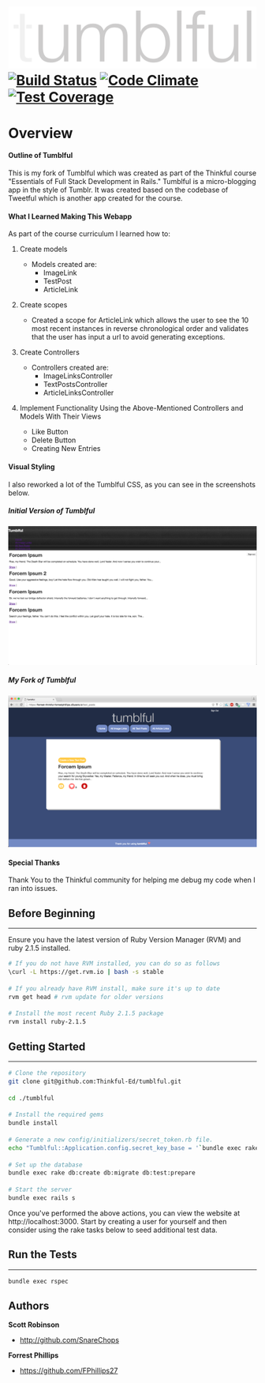 ![Tumblful Logo](app/assets/images/tumblful.png?raw=true "Tumblful Logo")
[![Build Status](https://travis-ci.org/FPhillips27/Tumblful.svg?branch=master)](https://travis-ci.org/FPhillips27/Tumblful) [![Code Climate](https://codeclimate.com/github/FPhillips27/Tumblful/badges/gpa.svg)](https://codeclimate.com/github/FPhillips27/Tumblful) [![Test Coverage](https://codeclimate.com/github/FPhillips27/Tumblful/badges/coverage.svg)](https://codeclimate.com/github/FPhillips27/Tumblful/coverage)
=============
# Overview

#### Outline of Tumblful

This is my fork of Tumblful which was created as part of the Thinkful course "Essentials of Full Stack Development in Rails." Tumblful is a micro-blogging app in the style of Tumblr. It was created based on the codebase of Tweetful which is another app created for the course.

#### What I Learned Making This Webapp
As part of the course curriculum I learned how to:

1. Create models
    * Models created are:
        * ImageLink
        * TestPost
        * ArticleLink

2. Create scopes
    * Created a scope for ArticleLink which allows the user to see the 10 most recent instances in reverse chronological order and validates that the user has input a url to avoid generating exceptions.

3. Create Controllers
    * Controllers created are:
        * ImageLinksController
        * TextPostsController
        * ArticleLinksController

4. Implement Functionality Using the Above-Mentioned Controllers and Models With Their Views
   * Like Button
   * Delete Button
   * Creating New Entries

#### Visual Styling

I also reworked a lot of the Tumblful CSS, as you can see in the screenshots below.

##### Initial Version of Tumblful

![Screenshot of the initial version of Tumblful](app/assets/images/InitialTumblful.png?raw=true "Initial Tumblful")

##### My Fork of Tumblful
![Screenshot of my fork of Tumblful](app/assets/images/ForkedTumblful4.png?raw=true "My fork of Tumblful")

#### Special Thanks
Thank You to the Thinkful community for helping me debug my code when I ran into issues.

## Before Beginning
-------------

Ensure you have the latest version of Ruby Version Manager (RVM) and ruby 2.1.5 installed.

```sh
# If you do not have RVM installed, you can do so as follows
\curl -L https://get.rvm.io | bash -s stable

# If you already have RVM install, make sure it's up to date
rvm get head # rvm update for older versions

# Install the most recent Ruby 2.1.5 package
rvm install ruby-2.1.5
```

## Getting Started
-------------

```sh
# Clone the repository
git clone git@github.com:Thinkful-Ed/tumblful.git

cd ./tumblful

# Install the required gems
bundle install

# Generate a new config/initializers/secret_token.rb file.
echo "Tumblful::Application.config.secret_key_base = '`bundle exec rake secret`'" > config/initializers/secret_token.rb

# Set up the database
bundle exec rake db:create db:migrate db:test:prepare

# Start the server
bundle exec rails s
```

Once you've performed the above actions, you can view the website at http://localhost:3000.
Start by creating a user for yourself and then consider using the rake tasks below to seed
additional test data.


## Run the Tests
-------------

```sh
bundle exec rspec
```

Authors
-------

**Scott Robinson**
- http://github.com/SnareChops
 
**Forrest Phillips**
- https://github.com/FPhillips27
